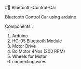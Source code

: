 #🚗 Bluetooth-Control-Car

Bluetooth Control Car using arduino

Components :

1. Arduino
2. HC-05 Bluetooth Module
3. Motor Drive
4. Bo Motor 4Nos (200 RPM)
5. Wheels for Motor
6. connecting wires
